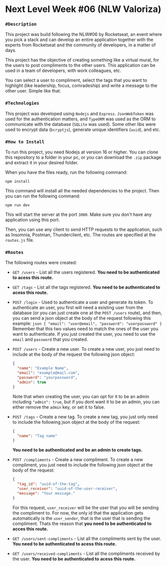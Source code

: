 # Next Level Week #06 (NLW Valoriza)

### `#Description`

This project was build following the NLW#06 by Rocketseat, an event where you pick a stack and can develop an entire application together with the experts from Rocketseat and the community of developers, in a matter of days.

This project has the objective of creating something like a virtual mural, for the users to post compliments to the other users. This application can be used in a team of developers, with work colleagues, etc.

You can select a user to compliment, select the tags that you want to highlight (like leadership, focus, comradeship) and write a message to the other user. Simple like that.

### `#Technologies`

This project was developed using `Nodejs` and `Express`. `JsonWebToken` was used for the authentication matters, and `TypeORM` was used as the ORM to communicate with the database (`SQLite` was used). Some other libs were used to encrypt data (`bcryptjs`), generate unique identifiers (`uuid`), and etc.

### `#How to Install`

To run this project, you need Nodejs at version 16 or higher. You can clone this repository to a folder in your pc, or you can download the `.zip` package and extract it in your desired folder.

When you have the files ready, run the following command:

```properties
npm install
```

This command will install all the needed dependencies to the project. Then you can run the following command:

```properties
npm run dev
```

This will start the server at the port `3000`. Make sure you don't have any application using this port.

Then, you can use any client to send HTTP requests to the application, such as Insomnia, Postman, Thunderclient, etc. The routes are specified at the `routes.js` file.

### `#Routes`

The following routes were created:

- `GET /users` - List all the users registered. **You need to be authenticated to acess this route.**
  <br/>

- `GET /tags` - List all the tags registered. **You need to be authenticated to acess this route.**
  <br/>

- `POST /login` - Used to authenticate a user and generate its token. To authenticate an user, you first will need a existing user from the database (or you can just create one at the `POST /users` route), and then, you can send a json object at the body of the request following this example:
  `json
{
"email": "user@email",
"password": "userpassword"
}
`
  Remember that this two values need to match the ones of the user you want to authenticate. If you just created the user, you need to use the `email` and `password` that you created.
  <br/>

- `POST /users` - Create a new user. To create a new user, you just need to include at the body of the request the following json object:

  ```json
  {
  	"name": "Example Name",
  	"email": "example@mail.com",
  	"password": "yourpassword",
  	"admin": true
  }
  ```

  Note that when creating the user, you can opt for it to be an admin including `"admin": true`, but if you dont want it to be an admin, you can either remove the `admin` key, or set it to false.
  <br/>

- `POST /tags` - Create a new tag. To create a new tag, you just only need to include the following json object at the body of the request:

  ```json
  {
  	"name": "Tag name"
  }
  ```

  **You need to be authenticated and be an admin to create tags.**
  <br/>

- `POST /compliments` - Create a new compliment. To create a new compliment, you just need to include the following json object at the body of the request:

  ```json
  {
  	"tag_id": "uuid-of-the-tag",
  	"user_receiver": "uuid-of-the-user-receiver",
  	"message": "Your message."
  }
  ```

  For this request, `user_receiver` will be the user that you will be sending the compliment to. For now, the only id that the application gets automatically is the `user_sender`, that is the user that is sending the compliment. Thats the reason that **you need to be authenticated to acces this route.**
  <br/>

- `GET /users/sent-compliments` - List all the compliments sent by the user. **You need to be authenticated to acess this route.**
  <br/>

- `GET /users/received-compliments` - List all the compliments received by the user. **You need to be authenticated to acess this route.**
